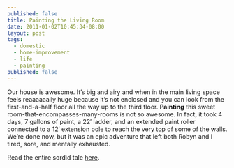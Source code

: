 ```yaml
---
published: false
title: Painting the Living Room
date: 2011-01-02T10:45:34-08:00
layout: post
tags:
  - domestic
  - home-improvement
  - life
  - painting
published: false
---
```

Our house is awesome. It&#8217;s big and airy and when in the main living space feels reaaaaaally huge because it&#8217;s not enclosed and you can look from the first-and-a-half floor all the way up to the third floor. **Painting** this sweet room-that-encompasses-many-rooms is not so awesome. In fact, it took 4 days, 7 gallons of paint, a 22&#8242; ladder, and an extended paint roller connected to a 12&#8242; extension pole to reach the very top of some of the walls. We&#8217;re done now, but it was an epic adventure that left both Robyn and I tired, sore, and mentally exhausted.

Read the entire sordid tale [here](http://birdiebloggery.wordpress.com/2011/01/02/the-painting-to-end-all-painting/).

<!--more-->
